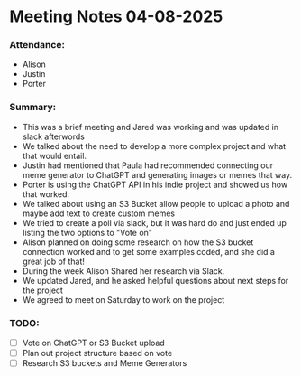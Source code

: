 # Meeting Notes 04-08-2025

### Attendance:
- Alison
- Justin
- Porter

### Summary:
- This was a brief meeting and Jared was working and was updated in slack afterwords
- We talked about the need to develop a more complex project and what that would entail.
- Justin had mentioned that Paula had recommended connecting our meme generator to ChatGPT and generating images or memes that way.
- Porter is using the ChatGPT API in his indie project and showed us how that worked.
- We talked about using an S3 Bucket allow people to upload a photo and maybe add text to create custom memes
- We tried to create a poll via slack, but it was hard do and just ended up listing the two options to "Vote on"
- Alison planned on doing some research on how the S3 bucket connection worked and to get some examples coded, and she did a great job of that!
- During the week Alison Shared her research via Slack.
- We updated Jared, and he asked helpful questions about next steps for the project
- We agreed to meet on Saturday to work on the project

### TODO: 
- [ ] Vote on ChatGPT or S3 Bucket upload
- [ ] Plan out project structure based on vote
- [ ] Research S3 buckets and Meme Generators